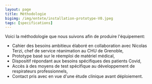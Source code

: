 ```yaml
---
layout: page
title: Méthodologie
bigimg: /img/entete/installation-prototype-V0.jpeg
tags: [specifications]
---
```


Voici la méthodologie que nous suivons afin de produire l'équipement:

- Cahier des besoins ambitieux élaboré en collaboration avec Nicolas Terzi, chef de service réanimation au CHU de Grenoble,
- Prototype basé sur le réemploi de matériel médical,
- Dispositif répondant aux besoins spécifiques des patients Covid,
- Accès à des moyens de test spécifique au développement de respirateurs professionnels,
- Contact pris avec en vue d'une étude clinique avant déploiement.
